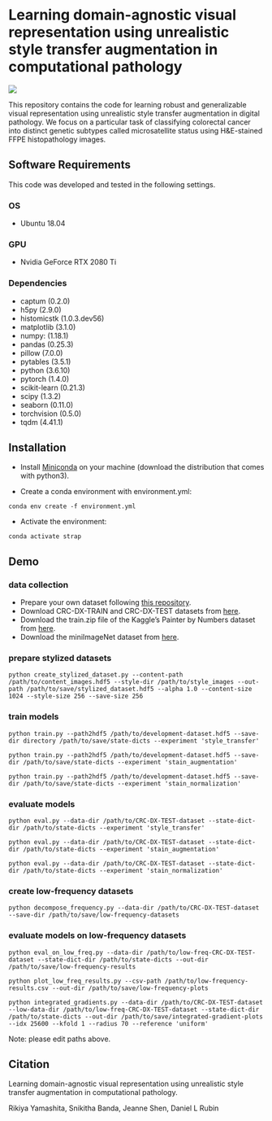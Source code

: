 # Learning domain-agnostic visual representation using unrealistic style transfer augmentation in computational pathology  
  
![](images/sample_style_transfer.png)  

This repository contains the code for learning robust and generalizable visual representation using unrealistic style transfer augmentation in digital pathology. We focus on a particular task of classifying colorectal cancer into distinct genetic subtypes called microsatellite status using H&E-stained FFPE histopathology images.  

## Software Requirements  
This code was developed and tested in the following settings.  
### OS  
- Ubuntu 18.04  
### GPU  
- Nvidia GeForce RTX 2080 Ti  
### Dependencies  
- captum (0.2.0)  
- h5py (2.9.0)  
- histomicstk (1.0.3.dev56)  
- matplotlib (3.1.0)  
- numpy: (1.18.1)  
- pandas (0.25.3)  
- pillow (7.0.0)  
- pytables (3.5.1)  
- python (3.6.10)  
- pytorch (1.4.0)  
- scikit-learn (0.21.3)  
- scipy (1.3.2)  
- seaborn (0.11.0)  
- torchvision (0.5.0)  
- tqdm (4.41.1)  

## Installation  
- Install [Miniconda](https://docs.conda.io/en/latest/miniconda.html#linux-installers) on your machine (download the distribution that comes with python3).  
  
- Create a conda environment with environment.yml:
```
conda env create -f environment.yml
```  
- Activate the environment:
```
conda activate strap
```
  
## Demo  
### data collection  
- Prepare your own dataset following [this repository](https://github.com/rikiyay/MSINet).
- Download CRC-DX-TRAIN and CRC-DX-TEST datasets from [here](http://doi.org/10.5281/zenodo.2530835).  
- Download the train.zip file of the Kaggle’s Painter by Numbers dataset from [here](https://www.kaggle.com/c/painter-by-numbers/data).  
- Download the miniImageNet dataset from [here](https://drive.google.com/file/d/0B3Irx3uQNoBMQ1FlNXJsZUdYWEE/view).  
  
### prepare stylized datasets  
```
python create_stylized_dataset.py --content-path /path/to/content_images.hdf5 --style-dir /path/to/style_images --out-path /path/to/save/stylized_dataset.hdf5 --alpha 1.0 --content-size 1024 --style-size 256 --save-size 256  
```
  
### train models  
```
python train.py --path2hdf5 /path/to/development-dataset.hdf5 --save-dir directory /path/to/save/state-dicts --experiment 'style_transfer'  
```
```
python train.py --path2hdf5 /path/to/development-dataset.hdf5 --save-dir /path/to/save/state-dicts --experiment 'stain_augmentation'  
```
```
python train.py --path2hdf5 /path/to/development-dataset.hdf5 --save-dir /path/to/save/state-dicts --experiment 'stain_normalization'  
```

### evaluate models  
```
python eval.py --data-dir /path/to/CRC-DX-TEST-dataset --state-dict-dir /path/to/state-dicts --experiment 'style_transfer'  
```
```
python eval.py --data-dir /path/to/CRC-DX-TEST-dataset --state-dict-dir /path/to/state-dicts --experiment 'stain_augmentation'  
```
```
python eval.py --data-dir /path/to/CRC-DX-TEST-dataset --state-dict-dir /path/to/state-dicts --experiment 'stain_normalization'  
```
    
### create low-frequency datasets  
```
python decompose_frequency.py --data-dir /path/to/CRC-DX-TEST-dataset --save-dir /path/to/save/low-frequency-datasets  
```

### evaluate models on low-frequency datasets  
```
python eval_on_low_freq.py --data-dir /path/to/low-freq-CRC-DX-TEST-dataset --state-dict-dir /path/to/state-dicts --out-dir /path/to/save/low-frequency-results  
```
```
python plot_low_freq_results.py --csv-path /path/to/low-frequency-results.csv --out-dir /path/to/save/low-frequency-plots  
```
```
python integrated_gradients.py --data-dir /path/to/CRC-DX-TEST-dataset --low-data-dir /path/to/low-freq-CRC-DX-TEST-dataset --state-dict-dir /path/to/state-dicts --out-dir /path/to/save/integrated-gradient-plots --idx 25600 --kfold 1 --radius 70 --reference 'uniform'  
```

Note: please edit paths above.  
  
## Citation  
Learning domain-agnostic visual representation using unrealistic style transfer augmentation in computational pathology.  
  
Rikiya Yamashita, Snikitha Banda, Jeanne Shen, Daniel L Rubin  